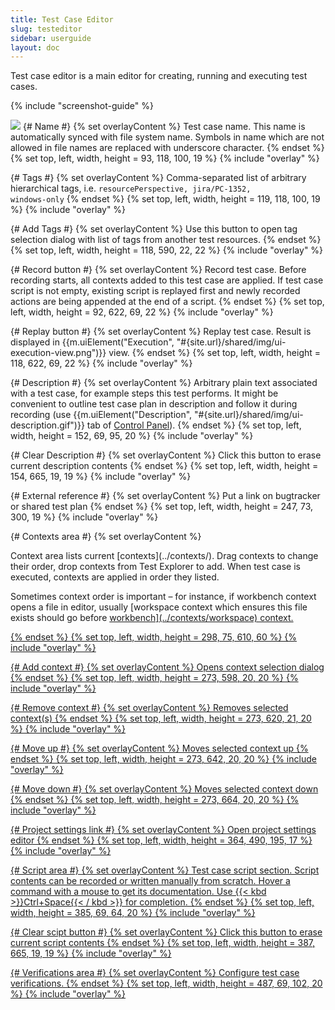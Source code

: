 ```yaml
---
title: Test Case Editor
slug: testeditor
sidebar: userguide
layout: doc
---
```


Test case editor is a main editor for creating, running and executing test cases.

{% include "screenshot-guide" %}
<div class="screenshot">
  <img src="{{site.url}}/shared/img/screenshot-test-editor.png"></img>
  {# Name #}
  {% set overlayContent %}
  Test case name. This name is automatically synced with file system name. Symbols in name which are not allowed in file names are replaced with underscore character.
  {% endset %}
  {% set top, left, width, height = 93, 118, 100, 19 %}
  {% include "overlay" %}

  {# Tags #}
  {% set overlayContent %}
  Comma-separated list of arbitrary hierarchical tags, i.e. <code>resourcePerspective, jira/PC-1352, windows-only</code>
  {% endset %}
  {% set top, left, width, height = 119, 118, 100, 19 %}
  {% include "overlay" %}

  {# Add Tags #}
  {% set overlayContent %}
  Use this button to open tag selection dialog with list of tags from another test resources.
  {% endset %}
  {% set top, left, width, height = 118, 590, 22, 22 %}
  {% include "overlay" %}

  {# Record button  #}
  {% set overlayContent %}
  Record test case. Before recording starts, all contexts added to this test case are applied. If test case script is not empty, existing script is replayed first and newly recorded actions are being appended at the end of a script.
  {% endset %}
  {% set top, left, width, height = 92, 622, 69, 22 %}
  {% include "overlay" %}

  {# Replay button  #}
  {% set overlayContent %}
  Replay test case. Result is displayed in {{m.uiElement("Execution", "#{site.url}/shared/img/ui-execution-view.png")}} view.
  {% endset %}
  {% set top, left, width, height = 118, 622, 69, 22 %}
  {% include "overlay" %}

  {# Description #}
  {% set overlayContent %}
  Arbitrary plain text associated with a test case, for example steps this test performs. It might be convenient to outline test case plan in description and follow it during recording (use {{m.uiElement("Description", "#{site.url}/shared/img/ui-description.gif")}} tab of [Control Panel](../controlpanel)).
  {% endset %}
  {% set top, left, width, height = 152, 69, 95, 20 %}
  {% include "overlay" %}

  {# Clear Description #}
  {% set overlayContent %}
  Click this button to erase current description contents
  {% endset %}
  {% set top, left, width, height = 154, 665, 19, 19 %}
  {% include "overlay" %}

  {# External reference #}
  {% set overlayContent %}
  Put a link on bugtracker or shared test plan
  {% endset %}
  {% set top, left, width, height = 247, 73, 300, 19 %}
  {% include "overlay" %}

  {# Contexts area #}
  {% set overlayContent %}
  <p>Context area lists current [contexts](../contexts/). Drag contexts to change their order, drop contexts from Test Explorer to add. When test case is executed, contexts are applied in order they listed.</p>

  <p>Sometimes context order is important &ndash; for instance, if workbench context opens a file in editor, usually [workspace</a> context which ensures this file exists should go before <a href="{{site.url}}/documentation/userguide/contexts/workbench">workbench](../contexts/workspace) context.</p>
  {% endset %}
  {% set top, left, width, height = 298, 75, 610, 60 %}
  {% include "overlay" %}

  {# Add context #}
  {% set overlayContent %}
  Opens context selection dialog
  {% endset %}
  {% set top, left, width, height = 273, 598, 20, 20 %}
  {% include "overlay" %}

  {# Remove context #}
  {% set overlayContent %}
  Removes selected context(s)
  {% endset %}
  {% set top, left, width, height = 273, 620, 21, 20 %}
  {% include "overlay" %}

  {# Move up #}
  {% set overlayContent %}
  Moves selected context up
  {% endset %}
  {% set top, left, width, height = 273, 642, 20, 20 %}
  {% include "overlay" %}

  {# Move down #}
  {% set overlayContent %}
  Moves selected context down
  {% endset %}
  {% set top, left, width, height = 273, 664, 20, 20 %}
  {% include "overlay" %}

  {# Project settings link #}
  {% set overlayContent %}
  Open project settings editor
  {% endset %}
  {% set top, left, width, height = 364, 490, 195, 17 %}
  {% include "overlay" %}

  {# Script area  #}
  {% set overlayContent %}
  Test case script section. Script contents can be recorded or written manually from scratch. Hover a command with a mouse to get its documentation. Use {{< kbd >}}Ctrl+Space{{< / kbd >}} for completion.
  {% endset %}
  {% set top, left, width, height = 385, 69, 64, 20 %}
  {% include "overlay" %}

  {# Clear scipt button  #}
  {% set overlayContent %}
  Click this button to erase current script contents
  {% endset %}
  {% set top, left, width, height = 387, 665, 19, 19 %}
  {% include "overlay" %}

  {# Verifications area  #}
  {% set overlayContent %}
  Configure test case verifications.
  {% endset %}
  {% set top, left, width, height = 487, 69, 102, 20 %}
  {% include "overlay" %}
</div>


